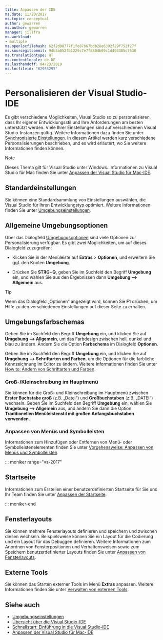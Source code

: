 ```yaml
---
title: Anpassen der IDE
ms.date: 11/20/2017
ms.topic: conceptual
author: gewarren
ms.author: gewarren
manager: jillfra
ms.workload:
- multiple
ms.openlocfilehash: 62f2d98777f1fe87b67bdb28e6302f29f752f27f
ms.sourcegitcommit: 94b3a052fb1229c7e7f8804b09c1d403385c7630
ms.translationtype: HT
ms.contentlocale: de-DE
ms.lasthandoff: 04/23/2019
ms.locfileid: "62953295"
---
```

# <a name="personalize-the-visual-studio-ide"></a>Personalisieren der Visual Studio-IDE

Es gibt verschiedene Möglichkeiten, Visual Studio so zu personalisieren, dass Ihr eigener Entwicklungsstil und Ihre Anforderungen am besten unterstützt werden. Viele Ihrer Einstellungen sind auf verschiedenen Visual Studio-Instanzen gültig. Weitere Informationen dazu finden Sie unter [Synchronisierte Einstellungen](../ide/synchronized-settings-in-visual-studio.md). In diesem Artikel werden kurz verschiedene Personalisierungen beschrieben, und es wird erläutert, wo Sie weitere Informationen finden können.

> [!NOTE]
> Dieses Thema gilt für Visual Studio unter Windows. Informationen zu Visual Studio für Mac finden Sie unter [Anpassen der Visual Studio für Mac-IDE](/visualstudio/mac/customizing-the-ide).

## <a name="default-settings"></a>Standardeinstellungen

Sie können eine Standardsammlung von Einstellungen auswählen, die Visual Studio für Ihren Entwicklungstyp optimiert. Weitere Informationen finden Sie unter [Umgebungseinstellungen](environment-settings.md).

## <a name="general-environment-options"></a>Allgemeine Umgebungsoptionen

Über das Dialogfeld [Umgebungsoptionen](../ide/reference/environment-options-dialog-box.md) sind viele Optionen zur Personalisierung verfügbar. Es gibt zwei Möglichkeiten, um auf dieses Dialogfeld zuzugreifen:

- Klicken Sie in der Menüleiste auf **Extras** > **Optionen**, und erweitern Sie ggf. den Knoten **Umgebung**.

- Drücken Sie **STRG**+**Q**, geben Sie im Suchfeld den Begriff **Umgebung** ein, und wählen Sie aus den Ergebnissen dann **Umgebung --> Allgemein** aus.

> [!TIP]
> Wenn das Dialogfeld „Optionen“ angezeigt wird, können Sie **F1** drücken, um Hilfe zu den verschiedenen Einstellungen auf dieser Seite zu erhalten.

## <a name="environment-color-themes"></a>Umgebungsfarbschemas

Geben Sie im Suchfeld den Begriff **Umgebung** ein, und klicken Sie auf **Umgebung --> Allgemein**, um das Farbdesign zwischen hell, dunkel und blau zu ändern. Ändern Sie die Option **Farbschema** im Dialogfeld **Optionen**.

Geben Sie im Suchfeld den Begriff **Umgebung** ein, und klicken Sie auf **Umgebung --> Schriftarten und Farben**, um die Optionen für die farbliche Kennzeichnung im Editor zu ändern. Weitere Informationen finden Sie unter [How to: Ändern von Schriftarten und Farben](../ide/how-to-change-fonts-and-colors-in-visual-studio.md).

### <a name="main-menu-casing"></a>Groß-/Kleinschreibung im Hauptmenü

Sie können für die Groß- und Kleinschreibung im Hauptmenü zwischen **Erster Buchstabe groß** (z.B. „Datei“) und **Großbuchstaben** (z.B. „DATEI“) wechseln. Geben Sie im Suchfeld den Begriff **Umgebung** ein, wählen Sie **Umgebung --> Allgemein** aus, und ändern Sie dann die Option **Traditionellen Menüleistenstil mit großen Anfangsbuchstaben verwenden**.

### <a name="customize-menus-and-toolbars"></a>Anpassen von Menüs und Symbolleisten

Informationen zum Hinzufügen oder Entfernen von Menü- oder Symbolleistenelementen finden Sie unter [Vorgehensweise: Anpassen von Menüs und Symbolleisten](../ide/how-to-customize-menus-and-toolbars-in-visual-studio.md).

::: moniker range="vs-2017"

## <a name="start-page"></a>Startseite

Informationen zum Erstellen einer benutzerdefinierten Startseite für Sie und Ihr Team finden Sie unter [Anpassen der Startseite](../ide/customizing-the-start-page-for-visual-studio.md).

::: moniker-end

## <a name="window-layouts"></a>Fensterlayouts

Sie können mehrere Fensterlayouts definieren und speichern und zwischen diesen wechseln. Beispielsweise können Sie ein Layout für die Codierung und ein Layout für das Debuggen definieren. Weitere Informationen zum Anordnen von Fensterpositionen und Verhaltensweisen sowie zum Speichern benutzerdefinierter Layouts finden Sie unter [Anpassen von Fensterlayouts](../ide/customizing-window-layouts-in-visual-studio.md).

## <a name="external-tools"></a>Externe Tools

Sie können das Starten externer Tools im Menü **Extras** anpassen. Weitere Informationen finden Sie unter [Verwalten von externen Tools](../ide/managing-external-tools.md).

## <a name="see-also"></a>Siehe auch

- [Umgebungseinstellungen](environment-settings.md)
- [Übersicht über die Visual Studio-IDE](../get-started/visual-studio-ide.md)
- [Schnellstart: Einführung in die Visual Studio-IDE](../ide/quickstart-ide-orientation.md)
- [Anpassen der Visual Studio für Mac-IDE](/visualstudio/mac/customizing-the-ide)